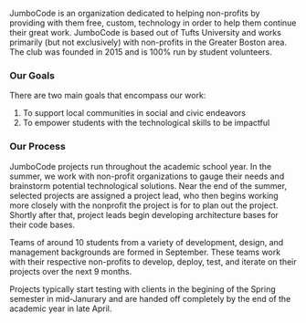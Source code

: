 JumboCode is an organization dedicated to helping non-profits by providing with them free, custom, technology in order to help them continue their great work. JumboCode is based out of Tufts University and works primarily (but not exclusively) with non-profits in the Greater Boston area. The club was founded in 2015 and is 100% run by student volunteers.

### Our Goals

There are two main goals that encompass our work:

1. To support local communities in social and civic endeavors
2. To empower students with the technological skills to be impactful

### Our Process

JumboCode projects run throughout the academic school year. In the summer, we work with non-profit organizations to gauge their needs and brainstorm potential technological solutions. Near the end of the summer, selected projects are assigned a project lead, who then begins working more closely with the nonprofit the project is for to plan out the project. Shortly after that, project leads begin developing architecture bases for their code bases.

Teams of around 10 students from a variety of development, design, and management backgrounds are formed in September. These teams work with their respective non-profits to develop, deploy, test, and iterate on their projects over the next 9 months.

Projects typically start testing with clients in the begining of the Spring semester in mid-Janurary and are handed off completely by the end of the academic year in late April.
